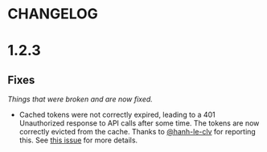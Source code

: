 # CHANGELOG

# 1.2.3

## Fixes

_Things that were broken and are now fixed._

-   Cached tokens were not correctly expired, leading to a 401 Unauthorized response to API calls after some time. The tokens are now correctly evicted from the cache. Thanks to [@hanh-le-clv](https://github.com/hanh-le-clv) for reporting this. See [this issue](https://github.com/camunda-community-hub/camunda-8-sdk-node-js/issues/7) for more details.
